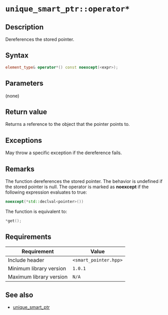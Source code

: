 # `unique_smart_ptr::operator*`

## Description

Dereferences the stored pointer.

## Syntax

```cpp
element_type& operator*() const noexcept(<expr>);
```

## Parameters

(none)

## Return value

Returns a reference to the object that the pointer points to.

## Exceptions

May throw a specific exception if the dereference fails.

## Remarks

The function dereferences the stored pointer. The behavior is undefined if the stored pointer is null. The operator is marked as 
**noexcept** if the following expression evaluates to true:

```cpp
noexcept(*std::declval<pointer>())
```

The function is equivalent to:

```cpp
*get();
```

## Requirements

| Requirement             | Value                 |
|-------------------------|-----------------------|
| Include header          | `<smart_pointer.hpp>` |
| Minimum library version | `1.0.1`               |
| Maximum library version | `N/A`                 |

## See also

- [unique_smart_ptr](unique_smart_ptr.md)